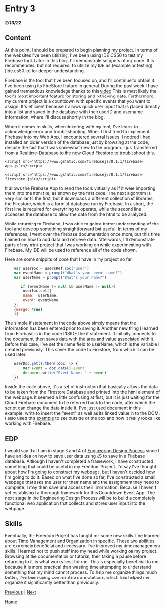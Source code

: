 # Entry 3
##### 2/13/22

## Content

At this point, I should be prepared to begin planning my project. In terms of the websites I've been utilizing, I've been using IDE CS50 to test my Firebase tool. Later in this blog, I'll demonstrate snippets of my code. It is recommended, but not required, to utilize my IDE as (example or testing)[ide.cs50.io] for deeper understanding.

Firebase is the tool that I've been focused on, and I'll continue to obtain it. I've been using its FireStore feature in general. During the past week I have gained tremendous knowledege thanks to this [video](https://www.youtube.com/watch?v=haMOUb3KVSo) This is most likely the tool's most important feature for storing and retrieving data. Furthermore, my current project is a countdown with specific events that you want to assign. It's efficient because it allows quick user input that is placed directly into a list and saved in the database with their userID and username information, where I'll discuss shortly in the blog.

When it comes to skills, when tinkering with my tool, I've learnt to acknowledge error and troubleshooting. When I first tried to implement Firebase into my Web App, I encountered several issues. I noticed I had installed an older version of the database just by browsing at the code, despite the fact that I was somewhat new to the program. I just transferred from a Realtime-Database to the new Cloud Firestore to troubleshoot this.

``<script src="https://www.gstatic.com/firebasejs/8.1.1/firebase-app.js"></script>``

``<script src="https://www.gstatic.com/firebasejs/8.1.1/firebase-firestore.js"></script>``

It allows the Firebase App to send the tools virtually as if it were importing them into the html file, as shown by the first code. The next algorithm is very similar to the first, but it downloads a different collection of libraries, the Firestore, which is a form of database run by Firebase. In a short, the first line is required for everything to operate, while the second line accesses the database to allow the data from the html to be analyzed.


While returning to Firebase, I was able to gain a better understanding of the tool and develop something straightforward but useful. In terms of my references, I went over the firebase documentation once more, but this time I aimed on how to add data and retrieve data. Afterwards, I'll demonstrate parts of my mini-project that I was working on while experimenting with Firebase. My IDE will be used to reference all of the code shown.

Here are some snippits of code that I have in my project so far:

```javascript
    var userDoc = usersRef.doc("user")
    var eventName = prompt("What's your event name?")
    var userName = prompt("What's your name?")

       if (eventName != null && userName != null){
        userDoc.set({
        name:  userName,
        event: eventName
    },
    {merge: true} 
    )}
```
The simple if statement in the code above simply means that the information has been entered prior to saving it. Another new thing I learned from Firebase is in the code INSIDE the if statement. It initially connects to the document, then saves data with the area and value associated with it. Before this case, I've set the name field to userName, which is the variable I created previously. This saves the code to Firestore, from which it can be used later.

```javascript
    userDoc.get().then((doc) => {
        var event = doc.data().event
        document.write("Event Name: " + event)
    })
```

Inside the code above, it's a set of instruction that basically allows the data to be taken from the Firestore Database and printed into the html element of the webpage. It seemed a little confusing at first, but it is just waiting for the Cloud Firebase document to be referred back to the code, after which the script can change the data inside it. I've just used document in this example. write to insert the "event" as well as its linked value in to the DOM. I also used this [example](https://github.com/firebase/friendlyeats-web/) to see outside of the box and how it really looks like working with Firebase.
## EDP
I would say that I am in stage 3 and 4 of [Engineering Design Process](https://docs.google.com/document/d/1anCzhzfZUNXD713Z1PqBDSAO_tU2PbZUpvT6zi3Y0jQ/preview) since I have an idea on how to save user data using JS to save in a Firebase database. Although I haven't completed a framework, I have constructed something that could be useful in my Freedom Project. I'd say I've thought about how I'm going to construct my webpage, but I haven't decided how I'm going to do it. Based on what I've done so far, I've constructed a small webpage that asks the user for their name and the assignment they need to complete. I may then save and access their information. Because I haven't yet established a thorough framework for this Countdown Event App. The next stage in the Engineering Design Process will be to build a completely functional web application that collects and stores user input into the webpage.
## Skills
Eventually, the Freedom Project has taught me some new skills. I've learned about Time Management and Organization in specific. These two abilities are extremely beneficial and necessary. I've improved my time management skills. I learned not to push stuff into my head while working on my project. Browsing at the documentation or tutorial, then taking a pause before returning to it, is what works best for me. This is especially beneficial to me because it is more practical than wasting time attempting to understand something that my mind cannot process. To help me organize things much better, I've been using comments as annotations, which has helped me organize it significantly better than previously.


[Previous](entry02.md) | [Next](entry04.md)

[Home](../README.md)